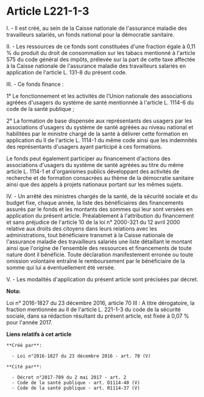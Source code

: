 # Article L221-1-3

I. - Il est créé, au sein de la Caisse nationale de l'assurance maladie des travailleurs salariés, un fonds national pour la
démocratie sanitaire.

II. - Les ressources de ce fonds sont constituées d'une fraction égale à 0,11 % du produit du droit de consommation sur les
tabacs mentionné à l'article 575 du code général des impôts, prélevée sur la part de cette taxe affectée à la Caisse
nationale de l'assurance maladie des travailleurs salariés en application de l'article L. 131-8 du présent code.

III. - Ce fonds finance :

1° Le fonctionnement et les activités de l'Union nationale des associations agréées d'usagers du système de santé mentionnée
à l'article L. 1114-6 du code de la santé publique ;

2° La formation de base dispensée aux représentants des usagers par les associations d'usagers du système de santé agréées au
niveau national et habilitées par le ministre chargé de la santé à délivrer cette formation en application du II de l'article
L. 1114-1 du même code ainsi que les indemnités des représentants d'usagers ayant participé à ces formations.

Le fonds peut également participer au financement d'actions des associations d'usagers du système de santé agréées au titre
du même article L. 1114-1 et d'organismes publics développant des activités de recherche et de formation consacrées au thème
de la démocratie sanitaire ainsi que des appels à projets nationaux portant sur les mêmes sujets.

IV. - Un arrêté des ministres chargés de la santé, de la sécurité sociale et du budget fixe, chaque année, la liste des
bénéficiaires des financements assurés par le fonds et les montants des sommes qui leur sont versées en application du
présent article. Préalablement à l'attribution du financement et sans préjudice de l'article 10 de la loi n° 2000-321 du 12
avril 2000 relative aux droits des citoyens dans leurs relations avec les administrations, tout bénéficiaire transmet à la
Caisse nationale de l'assurance maladie des travailleurs salariés une liste détaillant le montant ainsi que l'origine de
l'ensemble des ressources et financements de toute nature dont il bénéficie. Toute déclaration manifestement erronée ou toute
omission volontaire entraîne le remboursement par le bénéficiaire de la somme qui lui a éventuellement été versée.

V. - Les modalités d'application du présent article sont précisées par décret.

**Nota:**

Loi n° 2016-1827 du 23 décembre 2016, article 70 III : A titre dérogatoire, la fraction mentionnée au II de l'article L.
221-1-3 du code de la sécurité sociale, dans sa rédaction résultant du présent article, est fixée à 0,07 % pour l'année 2017.

**Liens relatifs à cet article**

	**Créé par**:

	  - Loi n°2016-1827 du 23 décembre 2016 - art. 70 (V)

	**Cité par**:

	  - Décret n°2017-709 du 2 mai 2017 - art. 2
	  - Code de la santé publique - art. D1114-40 (V)
	  - Code de la santé publique - art. R1114-37 (V)
